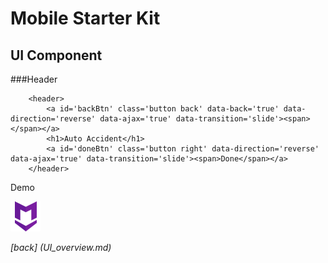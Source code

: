 Mobile Starter Kit
================================

UI Component
--------------------------------

###Header

		<header>
	        <a id='backBtn' class='button back' data-back='true' data-direction='reverse' data-ajax='true' data-transition='slide'><span></span></a>
			<h1>Auto Accident</h1>
			<a id='doneBtn' class='button right' data-direction='reverse' data-ajax='true' data-transition='slide'><span>Done</span></a>
		</header>
		
		
Demo


![alt text][Demo]

[Demo]: https://github.com/adam-p/markdown-here/raw/master/src/common/images/icon48.png "Logo Title Text 2"

*[back] (UI_overview.md)*  
